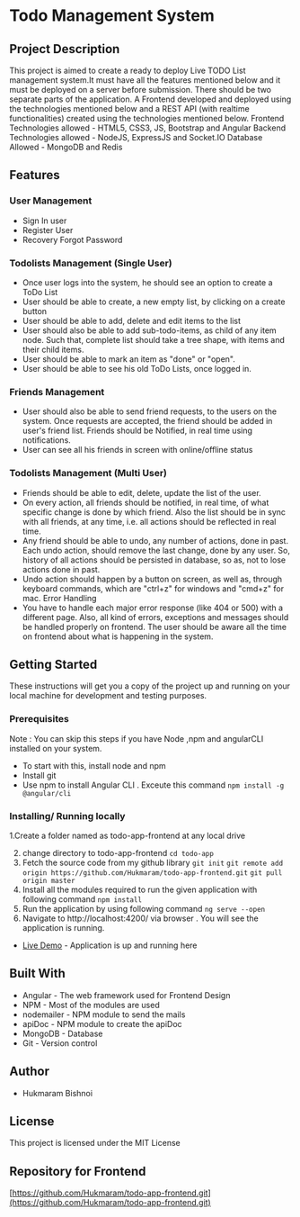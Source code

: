 #  Todo Management System
## Project Description
This project is aimed to create a ready to deploy Live TODO List management system.It must have all the features mentioned below and it must be deployed on a server before submission. There should be two separate parts of the application. A Frontend developed and deployed using the technologies mentioned below and a REST API (with realtime functionalities) created using the technologies mentioned below. Frontend Technologies allowed - HTML5, CSS3, JS, Bootstrap and Angular Backend Technologies allowed - NodeJS, ExpressJS and Socket.IO
Database Allowed - MongoDB and Redis
## Features
 ### User Management
* Sign In user
* Register User
* Recovery Forgot Password
### Todolists Management (Single User)
* Once user logs into the system, he should see an option to create a ToDo List
* User should be able to create, a new empty list, by clicking on a create button
* User should be able to add, delete and edit items to the list
* User should also be able to add sub-todo-items, as child of any item node. Such that, complete list should take a tree shape,
  with items and their child items.
* User should be able to mark an item as "done" or "open".
* User should be able to see his old ToDo Lists, once logged in.
### Friends Management
* User should also be able to send friend requests, to the users on the system. Once requests are accepted, the friend should
  be added in user's friend list. Friends should be Notified, in real time using notifications.
* User can see all his friends in screen with online/offline status
### Todolists Management (Multi User)
* Friends should be able to edit, delete, update the list of the user.
* On every action, all friends should be notified, in real time, of what specific change is done by which friend. 
  Also the list should be in sync with all friends, at any time, i.e. all actions should be reflected in real time.
* Any friend should be able to undo, any number of actions, done in past. Each undo action, should remove the last change, 
  done by any user. So, history of all actions should be persisted in database, so as, not to lose actions done in past.
* Undo action should happen by a button on screen, as well as, through keyboard commands, which are "ctrl+z" for windows 
  and "cmd+z" for mac.
Error Handling
* You have to handle each major error response (like 404 or 500) with a different page. Also, all kind of errors, 
  exceptions and messages should be handled properly on frontend. The user should be aware all the time on frontend about
  what is happening in the system.

## Getting Started
These instructions will get you a copy of the project up and running on your local machine for development and testing purposes.

### Prerequisites
Note : You can skip this steps if you have Node ,npm and angularCLI installed on your system.

* To start with this, install node and npm
* Install git
* Use npm to install Angular CLI . Exceute this command `npm install -g @angular/cli`
### Installing/ Running locally
1.Create a folder named as todo-app-frontend at any local drive

2. change directory to todo-app-frontend
`cd todo-app`
3. Fetch the source code from my github library
`git init`
`git remote add origin https://github.com/Hukmaram/todo-app-frontend.git`
`git pull origin master`
4. Install all the modules required to run the given application with following command
`npm install`
5. Run the application by using following command
`ng serve --open`
6. Navigate to http://localhost:4200/ via browser . You will see the application is running.

 * [Live Demo](http://fixercart.com/) - Application is up and running here
 
## Built With
* Angular - The web framework used for Frontend Design
* NPM - Most of the modules are used
* nodemailer - NPM module to send the mails
* apiDoc - NPM module to create the apiDoc
* MongoDB - Database
* Git - Version control

## Author
* Hukmaram Bishnoi

## License
This project is licensed under the MIT License

## Repository for Frontend
[https://github.com/Hukmaram/todo-app-frontend.git](https://github.com/Hukmaram/todo-app-frontend.git)

